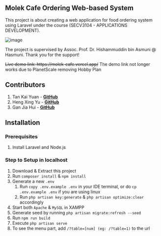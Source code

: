 ## Molek Cafe Ordering Web-based System

This project is about creating a web application for food ordering system using Laravel under the course (SECV3104 - APPLICATIONS DEVELOPMENT).

![image](https://github.com/ADPROJECT11/AD-Project/assets/64056626/506fb3b4-7e0d-429a-9e09-cddc0a5e010f)

The project is supervised by Assoc. Prof. Dr. Hishammuddin bin Asmuni @ Hasmuni. Thank you for the support!

<p><s>Live demo link: https://molek-cafe.vercel.app/</s> The demo link not longer works due to PlanetScale removing Hobby Plan</p>

## Contributors

1. Tan Kai Yuan - **[GitHub](https://github.com/EdgyPotato)**
2. Heng Xing Yu - **[GitHub](https://github.com/Heng1007)**
3. Gan Jia Hui - **[GitHub](https://github.com/Ganjiahui)**

## Installation

### Prerequisites

1. Install Laravel and Node.js

### Step to Setup in localhost

1. Download & Extract this project
2. Run `composer install` & `npm install`
3. Generate a new `.env`
    1. Run `copy .env.example .env` in your IDE terminal, or do `cp .env.example .env` if you are using linux
    2. Run `php artisan key:generate` & `php artisan optimize:clear` accordingly 
4. Start both `Apache` & `MySQL` in XAMPP 
5. Generate seed by running `php artisan migrate:refresh --seed`
6. Run `npm run build`
7. Execute `php artisan serve`
8. To see the menu part, add `/?table=[num] (eg: /?table=1)` to the url
